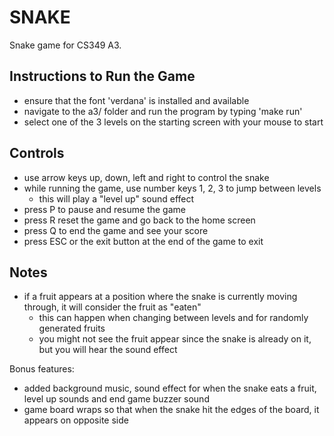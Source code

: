 # SNAKE
Snake game for CS349 A3.

## Instructions to Run the Game
* ensure that the font 'verdana' is installed and available
* navigate to the a3/ folder and run the program by typing 'make run'
* select one of the 3 levels on the starting screen with your mouse to start

## Controls
* use arrow keys up, down, left and right to control the snake
* while running the game, use number keys 1, 2, 3 to jump between levels
	- this will play a "level up" sound effect
* press P to pause and resume the game
* press R reset the game and go back to the home screen
* press Q to end the game and see your score
* press ESC or the exit button at the end of the game to exit


## Notes
* if a fruit appears at a position where the snake is currently moving through, it will consider the fruit as "eaten"
	- this can happen when changing between levels and for randomly generated fruits
	- you might not see the fruit appear since the snake is already on it, but you will hear the sound effect


Bonus features:
* added background music, sound effect for when the snake eats a fruit, level up sounds and end game buzzer sound
* game board wraps so that when the snake hit the edges of the board, it appears on opposite side

